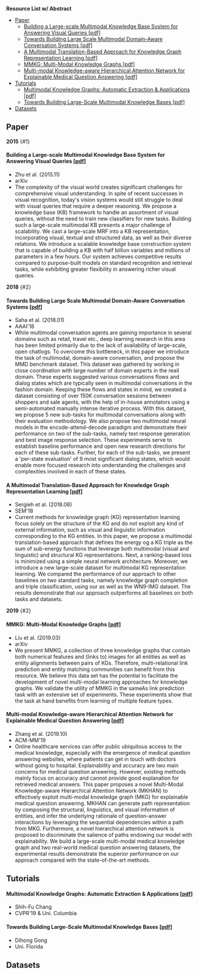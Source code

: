 **Resource List w/ Abstract**

- [Paper](#paper)
    - [Building a Large-scale Multimodal Knowledge Base System for Answering Visual Queries [pdf]](#building-a-large-scale-multimodal-knowledge-base-system-for-answering-visual-queries-pdf)
    - [Towards Building Large Scale Multimodal Domain-Aware Conversation Systems [pdf]](#towards-building-large-scale-multimodal-domain-aware-conversation-systems-pdf)
    - [A Multimodal Translation-Based Approach for Knowledge Graph Representation Learning [pdf]](#a-multimodal-translation-based-approach-for-knowledge-graph-representation-learning-pdf)
    - [MMKG: Multi-Modal Knowledge Graphs [pdf]](#mmkg-multi-modal-knowledge-graphs-pdf)
    - [Multi-modal Knowledge-aware Hierarchical Attention Network for Explainable Medical Question Answering [pdf]](#multi-modal-knowledge-aware-hierarchical-attention-network-for-explainable-medical-question-answering-pdf)
- [Tutorials](#tutorials)
    - [Multimodal Knowledge Graphs: Automatic Extraction & Applications [pdf]](#multimodal-knowledge-graphs-automatic-extraction--applications-pdf)
    - [Towards Building Large-Scale Multimodal Knowledge Bases [pdf]](#towards-building-large-scale-multimodal-knowledge-bases-pdf)
- [Datasets](#datasets)

## Paper

**2015** {#1}

#### Building a Large-scale Multimodal Knowledge Base System for Answering Visual Queries [[pdf](https://arxiv.org/pdf/1507.05670.pdf)]
  * Zhu et al. (2015.11)
  * arXiv
  * The complexity of the visual world creates significant challenges for comprehensive visual understanding. In spite of recent successes in visual recognition, today's vision systems would still struggle to deal with visual queries that require a deeper reasoning. We propose a knowledge base (KB) framework to handle an assortment of visual queries, without the need to train new classifiers for new tasks. Building such a large-scale multimodal KB presents a major challenge of scalability. We cast a large-scale MRF into a KB representation, incorporating visual, textual and structured data, as well as their diverse relations. We introduce a scalable knowledge base construction system that is capable of building a KB with half billion variables and millions of parameters in a few hours. Our system achieves competitive results compared to purpose-built models on standard recognition and retrieval tasks, while exhibiting greater flexibility in answering richer visual queries.

**2018** {#2}

#### Towards Building Large Scale Multimodal Domain-Aware Conversation Systems [[pdf](https://arxiv.org/pdf/1704.00200.pdf)]
  * Saha et al. (2018.01)
  * AAAI'18
  * While multimodal conversation agents are gaining importance in several domains such as retail, travel etc., deep learning research in this area has been limited primarily due to the lack of availability of large-scale, open chatlogs. To overcome this bottleneck, in this paper we introduce the task of multimodal, domain-aware conversation, and propose the MMD benchmark dataset. This dataset was gathered by working in close coordination with large number of domain experts in the reail domain. These experts suggested various conversations flows and dialog states which are typically seen in multimodal conversations in the fashion domain. Keeping these flows and states in mind, we created a dataset consisting of over 150K conversation sessions between shoppers and sale agents, with the help of in-house annotators using a semi-automated manually intense iterative process. With this dataset, we propose 5 new sub-tasks for multimodal conversations along with their evaluation methodology. We also propose two multimodal neural models in the encode-attend-decode paradigm and demonstrate their performance on two of the sub-tasks, namely text response generation and best image response selection. These experiments serve to establish baseline performance and open new research directions for each of these sub-tasks. Further, for each of the sub-tasks, we present a 'per-state evaluation' of 9 most significant dialog states, which would enable more focused research into understanding the challenges and complexities involved in each of these states.

#### A Multimodal Translation-Based Approach for Knowledge Graph Representation Learning [[pdf](https://www.aclweb.org/anthology/S18-2027.pdf)]
  * Sergieh et al. (2018.06)
  * SEM'18
  * Current methods for knowledge graph (KG) representation learning focus solely on the structure of the KG and do not exploit any kind of external information, such as visual and linguistic information corresponding to the KG entities. In this paper, we propose a multimodal translation-based approach that defines the energy og a KG triple as the sum of sub-energy functions that leverage both multimodal (visual and linguistic) and structural KG representations. Next, a ranking-based loss is minimized using a simple neural network architecture. Moreover, we introduce a new large-scale dataset for multimodal KG representation learning. We compared the performance of our approach to other baselines on two standard tasks, namely knowledge graph completion and triple classification, using our as well as the WN9-IMG dataset. The results demonstrate that our approach outperforms all baselines on both tasks and datasets.

**2019** {#2}

#### MMKG: Multi-Modal Knowledge Graphs [[pdf](https://arxiv.org/pdf/1903.05485.pdf)]
  * Liu et al. (2019.03)
  * arXiv
  * We present MMKG, a collection of three knowledge graphs that contain both numerical features and (links to) images for all entities as well as entity alignments between pairs of KGs. Therefore, multi-relational link prediction and entity matching communities can benefit from this resource. We believe this data set has the potential to facilitate the development of novel multi-modal learning approaches for knowledge graphs. We validate the utility of MMKG in the sameAs link prediction task with an extensive set of experiments. These experiments show that the task at hand benefits from learning of multiple feature types.

#### Multi-modal Knowledge-aware Hierarchical Attention Network for Explainable Medical Question Answering [[pdf](https://dl.acm.org/doi/10.1145/3343031.3351033)]
  * Zhang et al. (2019.10)
  * ACM-MM'19
  * Online healthcare services can offer public ubiquitous access to the medical knowledge, especially with the emergence of medical question answering websites, where patients can get in touch with doctors without going to hospital. Explainability and accuracy are two main concerns for medical question answering. However, existing methods mainly focus on accuracy and cannot provide good explanation for retrieved medical answers. This paper proposes a novel Multi-Modal Knowledge-aware Hierarchical Attention Network (MKHAN) to effectively exploit multi-modal knowledge graph (MKG) for explainable medical question answering. MKHAN can generate path representation by composing the structural, linguistics, and visual information of entities, and infer the underlying rationale of question-answer interactions by leveraging the sequential dependencies within a path from MKG. Furthermore, a novel hierarchical attention network is proposed to discriminate the salience of paths endowing our model with explainability. We build a large-scale multi-modal medical knowledge graph and two real-world medical question answering datasets, the experimental results demonstrate the superior performance on our approach compared with the state-of-the-art methods. 

## Tutorials

#### Multimodal Knowledge Graphs: Automatic Extraction & Applications [[pdf](http://www.ee.columbia.edu/~sfchang/papers/CVPR2019_MM_Knowledge_Graph_SF_Chang.pdf)]
  * Shih-Fu Chang
  * CVPR'19 & Uni. Columbia

#### Towards Building Large-Scale Multimodal Knowledge Bases [[pdf](https://www.cise.ufl.edu/~dihong/assets/MKBC.pdf)]
  * Dihong Gong
  * Uni. Florida

## Datasets

